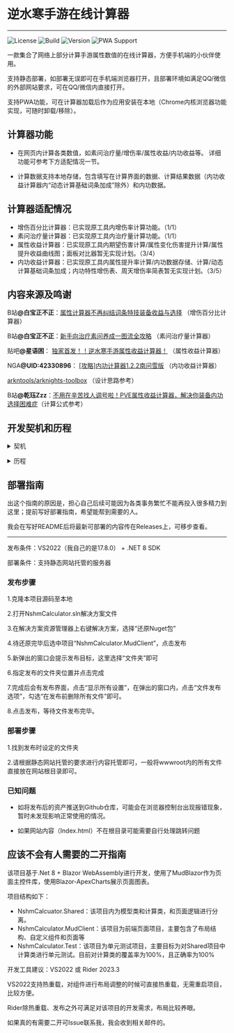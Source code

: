 # 逆水寒手游在线计算器

***

![License](https://img.shields.io/github/license/dellbeat/NshmCalculator)
![Build](https://img.shields.io/badge/build-passing-brightgreen)
![Version](https://img.shields.io/badge/version-1.0.2-brightgreen)
![PWA Support](https://img.shields.io/badge/PWA-support-blue)

一款集合了网络上部分计算手游属性数值的在线计算器，方便手机端的小伙伴使用。

支持静态部署，如部署无误即可在手机端浏览器打开，且部署环境如满足QQ/微信的外部网站要求，可在QQ/微信内直接打开。

支持PWA功能，可在计算器加载后作为应用安装在本地（Chrome内核浏览器功能实现，可随时卸载/移除）。

## 计算器功能

* 在网页内计算各类数值，如素问治疗量/增伤率/属性收益/内功收益等。 详细功能可参考下方适配情况一节。


* 计算数据支持本地存储，包含填写在计算界面的数据、计算结果数据（内功收益计算器内“动态计算基础词条加成”除外）和内功数据。

## 计算器适配情况

* 增伤百分比计算器：已实现原工具内增伤率计算功能。（1/1）
* 素问治疗量计算器：已实现原工具内治疗量计算功能。（1/1）
* 属性收益计算器：已实现原工具内期望伤害计算/属性变化伤害提升计算/属性提升收益曲线图；面板对比器暂无实现计划。（3/4）
* 内功收益计算器：已实现原工具内属性提升率计算/内功数据存储、计算/动态计算基础词条加成；内功特性增伤表、周天增伤率简表暂无实现计划。（3/5）

## 内容来源及鸣谢

B站<b>@白宝正不正</b>：[属性计算器不再纠结词条特技装备收益与选择](https://www.bilibili.com/video/BV1G94y1x7sW) （增伤百分比计算器）

B站<b>@白宝正不正</b>：[新手向治疗素问养成一图流全攻略](https://www.bilibili.com/video/BV1DP411Y7MK) （素问治疗量计算器）

贴吧<b>@星语困</b>： [独家首发！！逆水寒手游属性收益计算器！](https://tieba.baidu.com/p/8530450428) （属性收益计算器）

NGA<b>@UID:42330896</b>： [[攻略]内功计算器1.2.2南问雪版](https://g.nga.cn/read.php?tid=38987417&rand=308) （内功收益计算器）

[arkntools/arknights-toolbox](https://github.com/arkntools/arknights-toolbox) （设计思路参考）

B站<b>@乾珏Zzz</b>：[不用在辛苦找人调号啦！PVE属性收益计算器，解决你装备内功选择困难症](https://www.bilibili.com/video/BV1f6421G7Vm/)（计算公式参考）

## 开发契机和历程

<details> 
<summary>契机</summary>

从手游开服开始，在网络上就有各路大神根据各类数据结果推测出公式并制作计算器供大家使用。

彼时帮会里的也有在使用这些计算器的小伙伴，但是部分使用手机的小伙伴反馈操作不是很方便；然后我就想着能不能做一个在线使用的计算器，让需要使用的人直接点击链接填入需要的数据就能计算。

以网页呈现的原因是为了尽量降低使用门槛，微信小程序会限制使用范围（且帮会群是QQ群）。
</details>

<p/>

<details> 
<summary>历程</summary>

不过这个想法搁置了很久一段时间，因为自己彼时工作事情比较多再加上准备使用的技术栈不熟（是VUE，而自己主做WPF桌面开发）。

后面了解到有适合自己技术栈的实现方法，便开始了计算器公式的分析拆解和在线计算器开发工作。

第一版内有增伤百分比计算器/素问治疗量计算器/属性收益计算器，但因为界面设计不太满意，于是在制作完后又搁置了一段时间。

再到后面有看到内功收益计算器，于是先拆解了算法；在解决了命中计算的问题后，重新搭建了项目框架，最后有了现在的在线计算器。

对比原来第一版的计算器界面相比大气，不会像第一版的界面太过窄巴。
</details>

## 部署指南

出这个指南的原因是，担心自己后续可能因为各类事务繁忙不能再投入很多精力到这里；提前写好部署指南，希望能帮到需要的人。

我会在写好README后将最新可部署的内容传在Releases上，可移步查看。

***

发布条件：VS2022（我自己的是17.8.0） + .NET 8 SDK

部署条件：支持静态网站托管的服务器

### 发布步骤

1.克隆本项目源码至本地

2.打开NshmCalculator.sln解决方案文件

3.在解决方案资源管理器上右键解决方案，选择“还原Nuget包”

4.待还原完毕后选中项目“NshmCalculator.MudClient”，点击发布

5.新弹出的窗口会提示发布目标，这里选择“文件夹”即可

6.指定发布的文件夹位置并点击完成

7.完成后会有发布界面，点击“显示所有设置”，在弹出的窗口内，点击“文件发布选项”，勾选“在发布前删除所有文件”即可。

8.点击发布，等待文件发布完毕。

### 部署步骤

1.找到发布时设定的文件夹

2.请根据静态网站托管的要求进行内容托管即可，一般将wwwroot内的所有文件直接放在网站根目录即可。

### 已知问题

* 如将发布后的资产推送到Github仓库，可能会在浏览器控制台出现报错现象，暂时未发现影响正常使用的情况。


* 如果网站内容（Index.html）不在根目录可能需要自行处理跳转问题

## 应该不会有人需要的二开指南

该项目基于.Net 8 + Blazor WebAssembly进行开发，使用了MudBlazor作为页面主控件库，使用Blazor-ApexCharts展示页面图表。

项目结构如下：

* NshmCalcuator.Shared：该项目内为模型类和计算类，和页面逻辑进行分离。
* NshmCalculator.MudClient：该项目为前端页面项目，主要包含了布局结构、自定义组件和页面等
* NshmCalculator.Test：该项目为单元测试项目，主要目标为对Shared项目中计算类进行单元测试。目前对计算类的覆盖率为100%，且正确率为100%

开发工具建议：VS2022 或 Rider 2023.3

VS2022支持热重载，对组件进行布局调整的时候可直接热重载，无需重启项目，比较方便。

Rider除热重载、发布之外可满足对该项目的开发需求，布局比较养眼。

如果真的有需要二开可Issue联系我，我会收到相关邮件的。